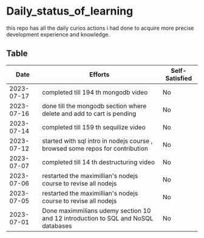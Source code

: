 # Daily_status_of_learning
this repo has all the daily curios actions i had done to acquire more precise development experience and knowledge.


## Table
| Date       | Efforts   | Self-Satisfied |
|------------|-----------|----------------|
| 2023-07-17 | completed till 194 th mongodb video | No|
| 2023-07-16 | done till the mongodb section where delete and add to cart is pending | No|
| 2023-07-14 | completed till 159 th sequilize video | No|
| 2023-07-12 | started with sql intro in nodejs course , browsed some repos for contribution | No|
| 2023-07-07 | completed till 14 th destructuring video | No|
| 2023-07-06 | restarted the maximillian's nodejs course to revise all nodejs | No|
| 2023-07-05 | restarted the maximillian's nodejs course to revise all nodejs | No|
| 2023-07-01 | Done maximmilians udemy section 10 and 12 introduction to SQL and NoSQL databases | No|











